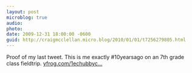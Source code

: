 ```yaml
---
layout: post
microblog: true
audio: 
photo: 
date: 2009-12-31 18:00:00 -0600
guid: http://craigmcclellan.micro.blog/2010/01/01/t7256279805.html
---
```

Proof of my last tweet.  This is me exactly #10yearsago on an 7th grade class fieldtrip. [yfrog.com/1echubbyc...](http://yfrog.com/1echubbycraigxj)
